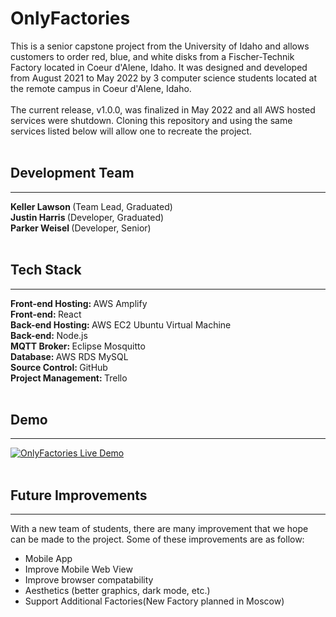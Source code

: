 # OnlyFactories

This is a senior capstone project from the University of Idaho and allows customers
to order red, blue, and white disks from a Fischer-Technik Factory located in
Coeur d'Alene, Idaho. It was designed and developed from August 2021 to May 2022 by 3 computer science students located
at the remote campus in Coeur d'Alene, Idaho. <br />
<br />
The current release, v1.0.0, was finalized in May 2022 and all AWS hosted services were shutdown. Cloning this repository and using the same services listed below will allow one to recreate the project. <br />
</br>

## Development Team
-------------------
<b>Keller Lawson </b>(Team Lead, Graduated)<br />
<b>Justin Harris </b>(Developer, Graduated)<br />
<b>Parker Weisel </b>(Developer, Senior)<br />
<br />

## Tech Stack
-----------------
<b>Front-end Hosting: </b>AWS Amplify <br />
<b>Front-end: </b>React <br />
<b>Back-end Hosting: </b>AWS EC2 Ubuntu Virtual Machine <br />
<b>Back-end: </b>Node.js <br />
<b>MQTT Broker: </b>Eclipse Mosquitto <br />
<b>Database: </b>AWS RDS MySQL <br />
<b>Source Control: </b>GitHub <br />
<b>Project Management: </b>Trello <br />
<br />

## Demo
-----------------
[![OnlyFactories Live Demo](https://res.cloudinary.com/marcomontalbano/image/upload/v1653261556/video_to_markdown/images/youtube--tVcawOM8gMA-c05b58ac6eb4c4700831b2b3070cd403.jpg)](https://youtu.be/tVcawOM8gMA "OnlyFactories Live Demo") <br />
<br />

## Future Improvements
---------------------
With a new team of students, there are many improvement that we hope can be made to the project. 
Some of these improvements are as follow:
- Mobile App
- Improve Mobile Web View
- Improve browser compatability
- Aesthetics (better graphics, dark mode, etc.)
- Support Additional Factories(New Factory planned in Moscow)
